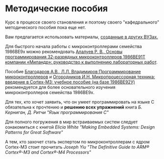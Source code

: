 # Методические пособия

Курс в процессе своего становления и поэтому своего "кафедрального"
методического пособия пока еще нет.

Вам предлагается использовать материалы,
[созданные в других ВУЗах.](http://edu.milandr.ru/library/)

Для быстрого начала работы с микроконтроллерами семейства 1986ВЕ9х можно
рекомендовать [Алалуев Р. В., Основы программирования 32-разрядных микроконтроллеров 1986ВЕ91Т компании «Миландр»: руководство к выполнению лабораторных работ](http://edu.milandr.ru/upload/iblock/805/805a133b42d1844e383faf115f753ef2.pdf).

Пособие [Благодаров А.В., Л.Л. Владимиров Программирование микроконтроллеров](https://edu.milandr.ru/upload/iblock/cbf/cbf9bd645aaf14a65f7d95fda68be0e8.pdf) и
[Огородников И.Н. Микропроцессорная техника: введение в Cortex-M3: учебное пособие (на базе 1986ВЕ92У)](http://edu.milandr.ru/upload/iblock/6b1/6b1a8285a2ee32e3337b2b3ae55ad542.pdf) рекомендуется для более основательного изучения микроконтроллеров семейства 1986ВЕ9х.

Для тех, кто хочет заявить, что он умеет программировать на языке С
обязательна к прочтению и **решению всех упражнений** книга
*Б. Керниган, Д. Ритчи "Язык программирования C"*

Для полного погружения в мир встраиваемых систем следует ознакомиться
с книгой *Elicia White "Making Embedded Systems: Design Patterns for Great Software"*

А тем, кто захочет стать экспертом по микроконтроллерам с ядром Cortex-M3
стоит прочитать *Joseph Yiu "The Definitive Guide to ARM® Cortex®-M3 and Cortex®-M4 Processors"*
